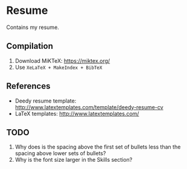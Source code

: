 # Resume
Contains my resume.

## Compilation
1. Download MiKTeX: https://miktex.org/
1. Use `XeLaTeX + MakeIndex + BibTeX`

## References
- Deedy resume template: http://www.latextemplates.com/template/deedy-resume-cv
- LaTeX templates: http://www.latextemplates.com/

## TODO
1. Why does is the spacing above the first set of bullets less than the spacing above lower sets of bullets?
1. Why is the font size larger in the Skills section?
